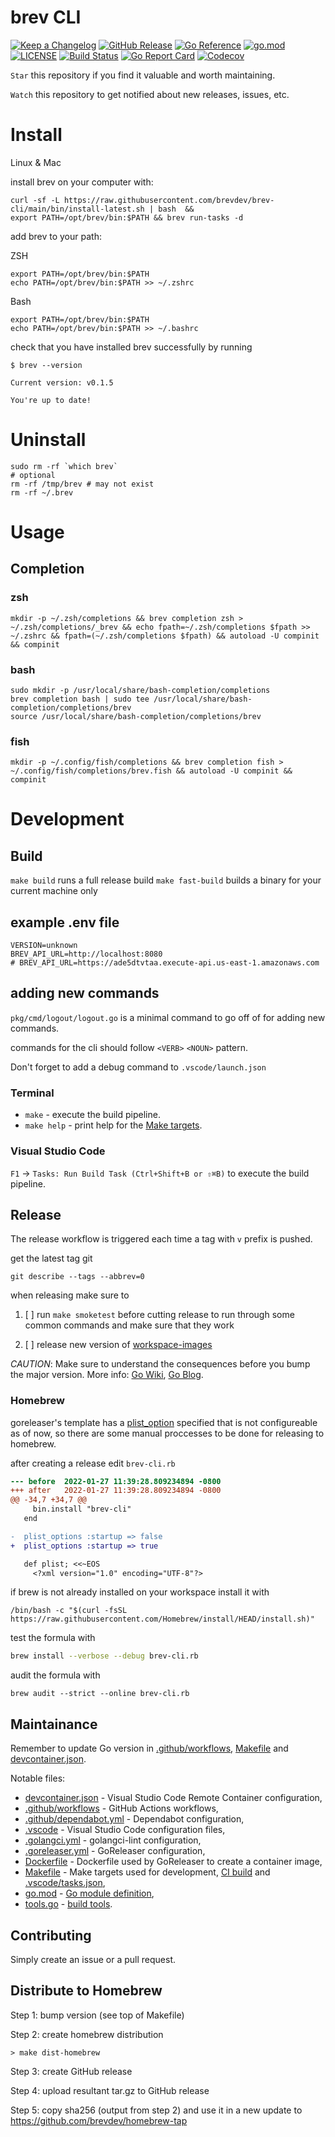 # brev CLI

[![Keep a Changelog](https://img.shields.io/badge/changelog-Keep%20a%20Changelog-%23E05735)](CHANGELOG.md)
[![GitHub Release](https://img.shields.io/github/v/release/brevdev/brev-cli)](https://github.com/brevdev/brev-cli/releases)
[![Go Reference](https://pkg.go.dev/badge/github.com/brevdev/brev-cli.svg)](https://pkg.go.dev/github.com/brevdev/brev-cli)
[![go.mod](https://img.shields.io/github/go-mod/go-version/brevdev/brev-cli)](go.mod)
[![LICENSE](https://img.shields.io/github/license/brevdev/brev-cli)](LICENSE)
[![Build Status](https://img.shields.io/github/workflow/status/brevdev/brev-cli/build)](https://github.com/brevdev/brev-cli/actions?query=workflow%3Abuild+branch%3Amain)
[![Go Report Card](https://goreportcard.com/badge/github.com/brevdev/brev-cli)](https://goreportcard.com/report/github.com/brevdev/brev-cli)
[![Codecov](https://codecov.io/gh/brevdev/brev-cli/branch/main/graph/badge.svg)](https://codecov.io/gh/brevdev/brev-cli)

`Star` this repository if you find it valuable and worth maintaining.

`Watch` this repository to get notified about new releases, issues, etc.

# Install

Linux & Mac

install brev on your computer with:

```
curl -sf -L https://raw.githubusercontent.com/brevdev/brev-cli/main/bin/install-latest.sh | bash  &&
export PATH=/opt/brev/bin:$PATH && brev run-tasks -d
```

add brev to your path:

ZSH
```
export PATH=/opt/brev/bin:$PATH
echo PATH=/opt/brev/bin:$PATH >> ~/.zshrc
```

Bash
```
export PATH=/opt/brev/bin:$PATH
echo PATH=/opt/brev/bin:$PATH >> ~/.bashrc
```


check that you have installed brev successfully by running

```
$ brev --version

Current version: v0.1.5

You're up to date!

```
# Uninstall

```
sudo rm -rf `which brev`
# optional
rm -rf /tmp/brev # may not exist
rm -rf ~/.brev
```

# Usage

## Completion


### zsh


```
mkdir -p ~/.zsh/completions && brev completion zsh > ~/.zsh/completions/_brev && echo fpath=~/.zsh/completions $fpath >> ~/.zshrc && fpath=(~/.zsh/completions $fpath) && autoload -U compinit && compinit
```

### bash

```
sudo mkdir -p /usr/local/share/bash-completion/completions
brev completion bash | sudo tee /usr/local/share/bash-completion/completions/brev
source /usr/local/share/bash-completion/completions/brev
```

### fish

```
mkdir -p ~/.config/fish/completions && brev completion fish > ~/.config/fish/completions/brev.fish && autoload -U compinit && compinit
```

# Development

## Build

`make build` runs a full release build
`make fast-build` builds a binary for your current machine only

## example .env file

```
VERSION=unknown
BREV_API_URL=http://localhost:8080
# BREV_API_URL=https://ade5dtvtaa.execute-api.us-east-1.amazonaws.com
```


## adding new commands

`pkg/cmd/logout/logout.go` is a minimal command to go off of for adding new commands.

commands for the cli should follow `<VERB>` `<NOUN>` pattern.

Don't forget to add a debug command to `.vscode/launch.json`


### Terminal

- `make` - execute the build pipeline.
- `make help` - print help for the [Make targets](Makefile).

### Visual Studio Code

`F1` → `Tasks: Run Build Task (Ctrl+Shift+B or ⇧⌘B)` to execute the build pipeline.

## Release

The release workflow is triggered each time a tag with `v` prefix is pushed.

get the latest tag git

```
git describe --tags --abbrev=0
```

when releasing make sure to

1. [ ] run `make smoketest` before cutting release to run through some common commands and make sure that they work

2. [ ]  release new version of [workspace-images](https://github.com/brevdev/workspace-images)

_CAUTION_: Make sure to understand the consequences before you bump the major version. More info: [Go Wiki](https://github.com/golang/go/wiki/Modules#releasing-modules-v2-or-higher), [Go Blog](https://blog.golang.org/v2-go-modules).

### Homebrew

goreleaser's template has a
[plist_option](https://github.com/goreleaser/goreleaser/pull/308/commits/a3db024e9827691838e44c9f395ebe872b6efa5e#diff-81cea945c5e841bffb93bf4415613f6f998afe18c64efd3bb54ae8c7d2807538R56)
specified that is not configureable as of now, so there are some
manual proccesses to be done for releasing to homebrew.

after creating a release edit `brev-cli.rb`

```diff
--- before	2022-01-27 11:39:28.809234894 -0800
+++ after	2022-01-27 11:39:28.809234894 -0800
@@ -34,7 +34,7 @@
     bin.install "brev-cli"
   end

-  plist_options :startup => false
+  plist_options :startup => true

   def plist; <<~EOS
     <?xml version="1.0" encoding="UTF-8"?>
```

if brew is not already installed on your workspace install it with
```
/bin/bash -c "$(curl -fsSL https://raw.githubusercontent.com/Homebrew/install/HEAD/install.sh)"
```

test the formula with

```sh
brew install --verbose --debug brev-cli.rb
```

audit the formula with
```
brew audit --strict --online brev-cli.rb
```


## Maintainance

Remember to update Go version in [.github/workflows](.github/workflows), [Makefile](Makefile) and [devcontainer.json](.devcontainer/devcontainer.json).

Notable files:

- [devcontainer.json](.devcontainer/devcontainer.json) - Visual Studio Code Remote Container configuration,
- [.github/workflows](.github/workflows) - GitHub Actions workflows,
- [.github/dependabot.yml](.github/dependabot.yml) - Dependabot configuration,
- [.vscode](.vscode) - Visual Studio Code configuration files,
- [.golangci.yml](.golangci.yml) - golangci-lint configuration,
- [.goreleaser.yml](.goreleaser.yml) - GoReleaser configuration,
- [Dockerfile](Dockerfile) - Dockerfile used by GoReleaser to create a container image,
- [Makefile](Makefile) - Make targets used for development, [CI build](.github/workflows) and [.vscode/tasks.json](.vscode/tasks.json),
- [go.mod](go.mod) - [Go module definition](https://github.com/golang/go/wiki/Modules#gomod),
- [tools.go](tools.go) - [build tools](https://github.com/golang/go/wiki/Modules#how-can-i-track-tool-dependencies-for-a-module).

## Contributing

Simply create an issue or a pull request.

## Distribute to Homebrew

Step 1: bump version (see top of Makefile)

Step 2: create homebrew distribution
```
> make dist-homebrew
```

Step 3: create GitHub release

Step 4: upload resultant tar.gz to GitHub release

Step 5: copy sha256 (output from step 2) and use it in a new update to https://github.com/brevdev/homebrew-tap
